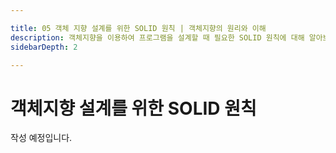 ```yaml
---

title: 05 객체 지향 설계를 위한 SOLID 원칙 | 객체지향의 원리와 이해
description: 객체지향을 이용하여 프로그램을 설계할 때 필요한 SOLID 원칙에 대해 알아보고 이해하여봅시다.
sidebarDepth: 2

---
```


# 객체지향 설계를 위한 SOLID 원칙

작성 예정입니다.